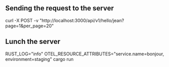 ## Sending the request to the server
curl -X POST -v "http://localhost:3000/api/v1/hello/jean?page=1&per_page=20"

## Lunch the server
RUST_LOG="info" OTEL_RESOURCE_ATTRIBUTES="service.name=bonjour, environment=staging" cargo run 